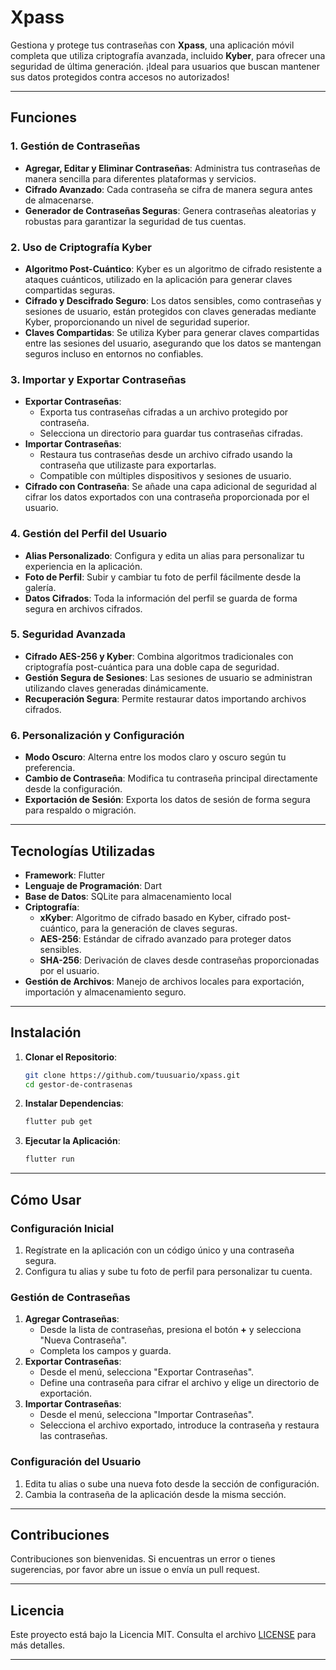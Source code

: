 # **Xpass**

Gestiona y protege tus contraseñas con **Xpass**, una aplicación móvil completa que utiliza criptografía avanzada, incluido **Kyber**, para ofrecer una seguridad de última generación. ¡Ideal para usuarios que buscan mantener sus datos protegidos contra accesos no autorizados!

---

## **Funciones**

### **1. Gestión de Contraseñas**
- **Agregar, Editar y Eliminar Contraseñas**: Administra tus contraseñas de manera sencilla para diferentes plataformas y servicios.
- **Cifrado Avanzado**: Cada contraseña se cifra de manera segura antes de almacenarse.
- **Generador de Contraseñas Seguras**: Genera contraseñas aleatorias y robustas para garantizar la seguridad de tus cuentas.

### **2. Uso de Criptografía Kyber**
- **Algoritmo Post-Cuántico**: Kyber es un algoritmo de cifrado resistente a ataques cuánticos, utilizado en la aplicación para generar claves compartidas seguras.
- **Cifrado y Descifrado Seguro**: Los datos sensibles, como contraseñas y sesiones de usuario, están protegidos con claves generadas mediante Kyber, proporcionando un nivel de seguridad superior.
- **Claves Compartidas**: Se utiliza Kyber para generar claves compartidas entre las sesiones del usuario, asegurando que los datos se mantengan seguros incluso en entornos no confiables.

### **3. Importar y Exportar Contraseñas**
- **Exportar Contraseñas**:
  - Exporta tus contraseñas cifradas a un archivo protegido por contraseña.
  - Selecciona un directorio para guardar tus contraseñas cifradas.
- **Importar Contraseñas**:
  - Restaura tus contraseñas desde un archivo cifrado usando la contraseña que utilizaste para exportarlas.
  - Compatible con múltiples dispositivos y sesiones de usuario.
- **Cifrado con Contraseña**: Se añade una capa adicional de seguridad al cifrar los datos exportados con una contraseña proporcionada por el usuario.

### **4. Gestión del Perfil del Usuario**
- **Alias Personalizado**: Configura y edita un alias para personalizar tu experiencia en la aplicación.
- **Foto de Perfil**: Subir y cambiar tu foto de perfil fácilmente desde la galería.
- **Datos Cifrados**: Toda la información del perfil se guarda de forma segura en archivos cifrados.

### **5. Seguridad Avanzada**
- **Cifrado AES-256 y Kyber**: Combina algoritmos tradicionales con criptografía post-cuántica para una doble capa de seguridad.
- **Gestión Segura de Sesiones**: Las sesiones de usuario se administran utilizando claves generadas dinámicamente.
- **Recuperación Segura**: Permite restaurar datos importando archivos cifrados.

### **6. Personalización y Configuración**
- **Modo Oscuro**: Alterna entre los modos claro y oscuro según tu preferencia.
- **Cambio de Contraseña**: Modifica tu contraseña principal directamente desde la configuración.
- **Exportación de Sesión**: Exporta los datos de sesión de forma segura para respaldo o migración.

---

## **Tecnologías Utilizadas**
- **Framework**: Flutter
- **Lenguaje de Programación**: Dart
- **Base de Datos**: SQLite para almacenamiento local
- **Criptografía**:
  - **xKyber**: Algoritmo de cifrado basado en Kyber, cifrado post-cuántico, para la generación de claves seguras.
  - **AES-256**: Estándar de cifrado avanzado para proteger datos sensibles.
  - **SHA-256**: Derivación de claves desde contraseñas proporcionadas por el usuario.
- **Gestión de Archivos**: Manejo de archivos locales para exportación, importación y almacenamiento seguro.

---

## **Instalación**
1. **Clonar el Repositorio**:
   ```bash
   git clone https://github.com/tuusuario/xpass.git
   cd gestor-de-contrasenas
   ```

2. **Instalar Dependencias**:
   ```bash
   flutter pub get
   ```

3. **Ejecutar la Aplicación**:
   ```bash
   flutter run
   ```

---

## **Cómo Usar**

### **Configuración Inicial**
1. Regístrate en la aplicación con un código único y una contraseña segura.
2. Configura tu alias y sube tu foto de perfil para personalizar tu cuenta.

### **Gestión de Contraseñas**
1. **Agregar Contraseñas**:
   - Desde la lista de contraseñas, presiona el botón **+** y selecciona "Nueva Contraseña".
   - Completa los campos y guarda.
2. **Exportar Contraseñas**:
   - Desde el menú, selecciona "Exportar Contraseñas".
   - Define una contraseña para cifrar el archivo y elige un directorio de exportación.
3. **Importar Contraseñas**:
   - Desde el menú, selecciona "Importar Contraseñas".
   - Selecciona el archivo exportado, introduce la contraseña y restaura las contraseñas.

### **Configuración del Usuario**
1. Edita tu alias o sube una nueva foto desde la sección de configuración.
2. Cambia la contraseña de la aplicación desde la misma sección.

---

## **Contribuciones**
Contribuciones son bienvenidas. Si encuentras un error o tienes sugerencias, por favor abre un issue o envía un pull request.

---

## **Licencia**
Este proyecto está bajo la Licencia MIT. Consulta el archivo [LICENSE](LICENSE) para más detalles.

---

